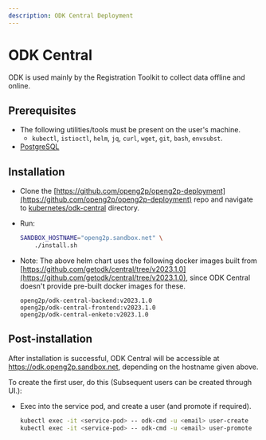 ```yaml
---
description: ODK Central Deployment
---
```


# ODK Central

ODK is used mainly by the Registration Toolkit to collect data offline and online.

## Prerequisites

* The following utilities/tools must be present on the user's machine.
  * `kubectl`, `istioctl`, `helm`, `jq`, `curl`, `wget`, `git`, `bash`, `envsubst`.
* [PostgreSQL](postgresql.md)

## Installation

* Clone the [https://github.com/openg2p/openg2p-deployment](https://github.com/openg2p/openg2p-deployment) repo and navigate to [kubernetes/odk-central](https://github.com/OpenG2P/openg2p-deployment/tree/main/kubernetes/odk-central) directory.
*   Run:

    ```bash
    SANDBOX_HOSTNAME="openg2p.sandbox.net" \
        ./install.sh
    ```
*   Note: The above helm chart uses the following docker images built from [https://github.com/getodk/central/tree/v2023.1.0](https://github.com/getodk/central/tree/v2023.1.0), since ODK Central doesn't provide pre-built docker images for these.

    ```
    openg2p/odk-central-backend:v2023.1.0
    openg2p/odk-central-frontend:v2023.1.0
    openg2p/odk-central-enketo:v2023.1.0
    ```

## Post-installation

After installation is successful, ODK Central will be accessible at https://odk.openg2p.sandbox.net, depending on the hostname given above.

To create the first user, do this (Subsequent users can be created through UI.):

*   Exec into the service pod, and create a user (and promote if required).

    ```bash
    kubectl exec -it <service-pod> -- odk-cmd -u <email> user-create
    kubectl exec -it <service-pod> -- odk-cmd -u <email> user-promote
    ```

